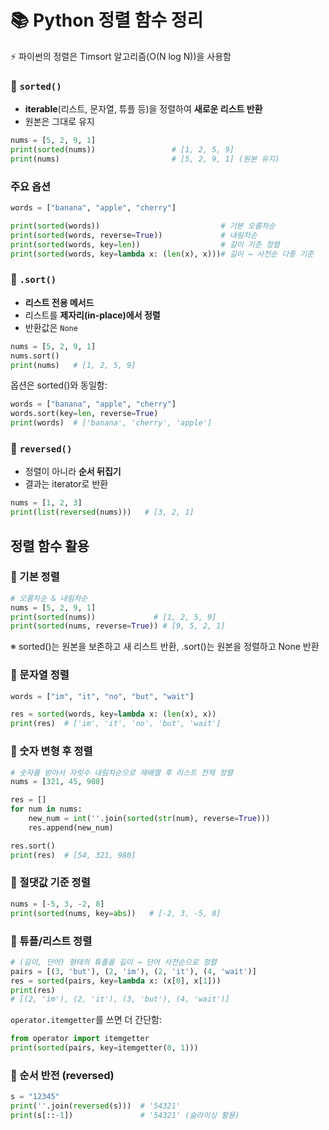 # 📚 Python 정렬 함수 정리
⚡ 파이썬의 정렬은 Timsort 알고리즘(O(N log N))을 사용함

### 🔹 `sorted()`
- **iterable**(리스트, 문자열, 튜플 등)을 정렬하여 **새로운 리스트 반환**
- 원본은 그대로 유지
```python
nums = [5, 2, 9, 1]
print(sorted(nums))                 # [1, 2, 5, 9]
print(nums)                         # [5, 2, 9, 1] (원본 유지)
```

### 주요 옵션
```python
words = ["banana", "apple", "cherry"]

print(sorted(words))                           # 기본 오름차순
print(sorted(words, reverse=True))             # 내림차순
print(sorted(words, key=len))                  # 길이 기준 정렬
print(sorted(words, key=lambda x: (len(x), x)))# 길이 → 사전순 다중 기준
```

### 🔹 `.sort()`
- **리스트 전용 메서드**
- 리스트를 **제자리(in-place)에서 정렬**
- 반환값은 `None`
```python
nums = [5, 2, 9, 1]
nums.sort()
print(nums)   # [1, 2, 5, 9]
```

옵션은 sorted()와 동일함:
```python
words = ["banana", "apple", "cherry"]
words.sort(key=len, reverse=True)
print(words)  # ['banana', 'cherry', 'apple']
```

### 🔹 `reversed()`
- 정렬이 아니라 **순서 뒤집기**
- 결과는 iterator로 반환
```python
nums = [1, 2, 3]
print(list(reversed(nums)))   # [3, 2, 1]
```

## 정렬 함수 활용
### 🔹 기본 정렬
```python
# 오름차순 & 내림차순
nums = [5, 2, 9, 1]
print(sorted(nums))             # [1, 2, 5, 9]
print(sorted(nums, reverse=True)) # [9, 5, 2, 1]
```
※ sorted()는 원본을 보존하고 새 리스트 반환, .sort()는 원본을 정렬하고 None 반환

### 🔹 문자열 정렬
```python
words = ["im", "it", "no", "but", "wait"]

res = sorted(words, key=lambda x: (len(x), x))
print(res)  # ['im', 'it', 'no', 'but', 'wait']
```

### 🔹 숫자 변형 후 정렬
```python
# 숫자를 받아서 자릿수 내림차순으로 재배열 후 리스트 전체 정렬
nums = [321, 45, 908]

res = []
for num in nums:
    new_num = int(''.join(sorted(str(num), reverse=True)))
    res.append(new_num)

res.sort()
print(res)  # [54, 321, 980]
```

### 🔹 절댓값 기준 정렬
```python
nums = [-5, 3, -2, 8]
print(sorted(nums, key=abs))   # [-2, 3, -5, 8]
```

### 🔹 튜플/리스트 정렬
```python
# (길이, 단어) 형태의 튜플을 길이 → 단어 사전순으로 정렬
pairs = [(3, 'but'), (2, 'im'), (2, 'it'), (4, 'wait')]
res = sorted(pairs, key=lambda x: (x[0], x[1]))
print(res)
# [(2, 'im'), (2, 'it'), (3, 'but'), (4, 'wait')]
```
`operator.itemgetter`를 쓰면 더 간단함:
```python
from operator import itemgetter
print(sorted(pairs, key=itemgetter(0, 1)))
```

### 🔹 순서 반전 (reversed)
```python
s = "12345"
print(''.join(reversed(s)))  # '54321'
print(s[::-1])               # '54321' (슬라이싱 활용)
```

